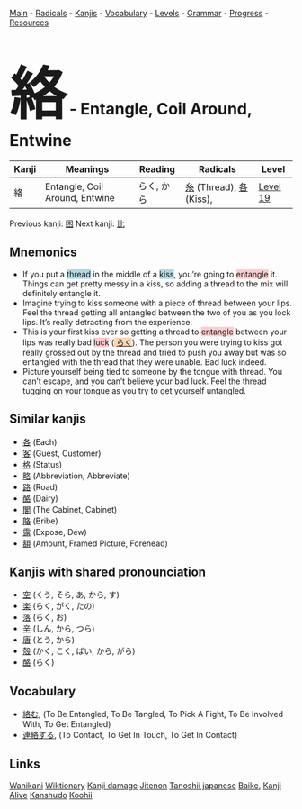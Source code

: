 <style> bigfont {font-size: 100px}</style>
[Main](../README.md) -
[Radicals](../radicals.md) -
[Kanjis](../kanjis.md) -
[Vocabulary](../vocabulary.md) -
[Levels](../levels.md) -
[Grammar](../grammar.md) - 
[Progress](../progress.md) -
[Resources](../resources.md)
# <bigfont> 絡</bigfont> - Entangle, Coil Around, Entwine 

| Kanji | Meanings | Reading | Radicals | Level |
| --- | --- | --- | --- | --- |
| 絡 | Entangle, Coil Around, Entwine | らく, から | [糸](../radicals/糸.md) (Thread), [各](../radicals/各.md) (Kiss),  | [Level 19](../levels/wk_level19.md) |

Previous kanji: [困](困.md) Next kanji: [比](比.md) 

## Mnemonics
 * If you put a <span style="background-color:#ADD8E6"> thread</span> in the middle of a <span style="background-color:#ADD8E6"> kiss</span>, you’re going to <span style="background-color:#ffcccb"> entangle</span> it. Things can get pretty messy in a kiss, so adding a thread to the mix will definitely entangle it.
* Imagine trying to kiss someone with a piece of thread between your lips. Feel the thread getting all entangled between the two of you as you lock lips. It’s really detracting from the experience.
* This is your first kiss ever so getting a thread to <span style="background-color:#ffcccb"> entangle</span> between your lips was really bad <span style="background-color:#ffcccb"> luck</span> (<span style="background-color:#fed8b1"> [らく](https://jisho.org/search/らく)</span>). The person you were trying to kiss got really grossed out by the thread and tried to push you away but was so entangled with the thread that they were unable. Bad luck indeed.
* Picture yourself being tied to someone by the tongue with thread. You can’t escape, and you can’t believe your bad luck. Feel the thread tugging on your tongue as you try to get yourself untangled.


## Similar kanjis
 * [各](各.md) (Each)
* [客](客.md) (Guest, Customer)
* [格](格.md) (Status)
* [略](略.md) (Abbreviation, Abbreviate)
* [路](路.md) (Road)
* [酪](酪.md) (Dairy)
* [閣](閣.md) (The Cabinet, Cabinet)
* [賂](賂.md) (Bribe)
* [露](露.md) (Expose, Dew)
* [額](額.md) (Amount, Framed Picture, Forehead)



## Kanjis with shared pronounciation
 * [空](空.md) (くう, そら, あ, から, す)
* [楽](楽.md) (らく, がく, たの)
* [落](落.md) (らく, お)
* [辛](辛.md) (しん, から, つら)
* [唐](唐.md) (とう, から)
* [殻](殻.md) (かく, こく, ばい, から, がら)
* [酪](酪.md) (らく)



## Vocabulary
 * [絡む](../vocabulary/絡.md), (To Be Entangled, To Be Tangled, To Pick A Fight, To Be Involved With, To Get Entangled)
* [連絡する](../vocabulary/絡.md), (To Contact, To Get In Touch, To Get In Contact)




## Links 


[Wanikani](https://www.wanikani.com/kanji/絡)
[Wiktionary](https://en.wiktionary.org/wiki/絡)
[Kanji damage](http://www.kanjidamage.com/kanji/search?utf8=✓&q=絡)
[Jitenon](https://jitenon.com/kanji/絡)
[Tanoshii japanese](https://www.tanoshiijapanese.com/dictionary/kanji.cfm?k=絡)
[Baike](https://baike.baidu.com/item/絡),
[Kanji Alive](https://app.kanjialive.com/絡)
[Kanshudo](https://www.kanshudo.com/searchmn?q=絡)
[Koohii](https://kanji.koohii.com/study/kanji/絡)
